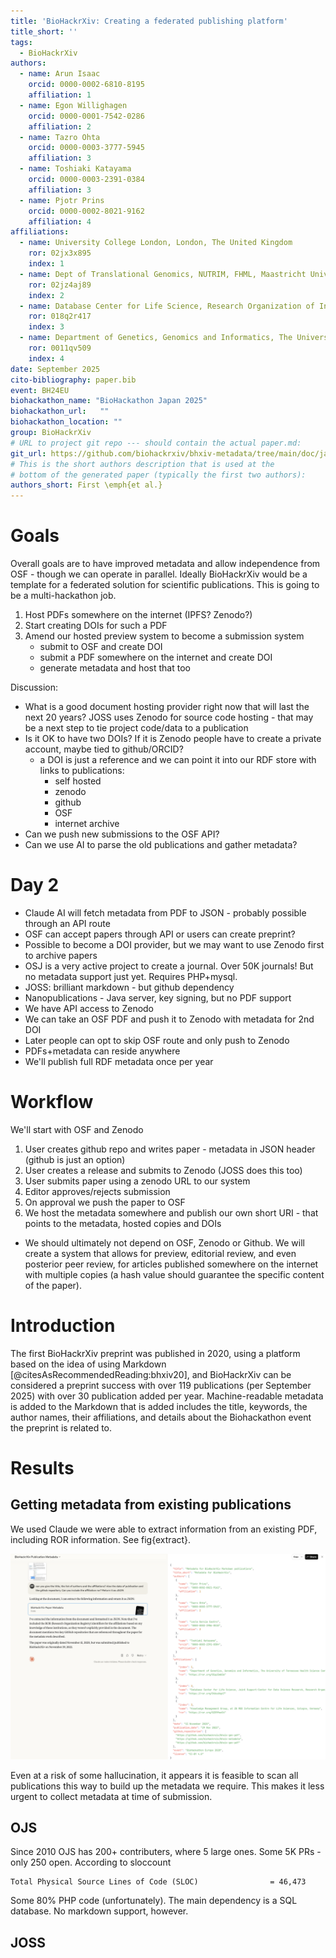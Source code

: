 ```yaml
---
title: 'BioHackrXiv: Creating a federated publishing platform'
title_short: ''
tags:
  - BioHackrXiv
authors:
  - name: Arun Isaac
    orcid: 0000-0002-6810-8195
    affiliation: 1
  - name: Egon Willighagen
    orcid: 0000-0001-7542-0286
    affiliation: 2
  - name: Tazro Ohta
    orcid: 0000-0003-3777-5945
    affiliation: 3
  - name: Toshiaki Katayama
    orcid: 0000-0003-2391-0384
    affiliation: 3
  - name: Pjotr Prins
    orcid: 0000-0002-8021-9162
    affiliation: 4
affiliations:
  - name: University College London, London, The United Kingdom
    ror: 02jx3x895
    index: 1
  - name: Dept of Translational Genomics, NUTRIM, FHML, Maastricht University, Maastricht, NL
    ror: 02jz4aj89
    index: 2
  - name: Database Center for Life Science, Research Organization of Information and Systems, Japan
    ror: 018q2r417
    index: 3
  - name: Department of Genetics, Genomics and Informatics, The University of Tennessee Health Science Center, Memphis, TN, USA
    ror: 0011qv509
    index: 4
date: September 2025
cito-bibliography: paper.bib
event: BH24EU
biohackathon_name: "BioHackathon Japan 2025"
biohackathon_url:   ""
biohackathon_location: ""
group: BioHackrXiv
# URL to project git repo --- should contain the actual paper.md:
git_url: https://github.com/biohackrxiv/bhxiv-metadata/tree/main/doc/japan_biohackathon2025
# This is the short authors description that is used at the
# bottom of the generated paper (typically the first two authors):
authors_short: First \emph{et al.}
---
```


# Goals

Overall goals are to have improved metadata and allow independence from OSF - though we can operate in parallel. Ideally BioHackrXiv would be a template for a federated solution for scientific publications. This is going to be a multi-hackathon job.

1. Host PDFs somewhere on the internet (IPFS? Zenodo?)
1. Start creating DOIs for such a PDF
1. Amend our hosted preview system to become a submission system
   - submit to OSF and create DOI
   - submit a PDF somewhere on the internet and create DOI
   - generate metadata and host that too

Discussion:

- What is a good document hosting provider right now that will last the next 20 years? JOSS uses Zenodo for source code hosting - that may be a next step to tie project code/data to a publication
- Is it OK to have two DOIs? If it is Zenodo people have to create a private account, maybe tied to github/ORCID?
  - a DOI is just a reference and we can point it into our RDF store with links to publications:
    + self hosted
    + zenodo
    + github
    + OSF
    + internet archive
- Can we push new submissions to the OSF API?
- Can we use AI to parse the old publications and gather metadata?

# Day 2

- Claude AI will fetch metadata from PDF to JSON - probably possible through an API route
- OSF can accept papers through API or users can create preprint?
- Possible to become a DOI provider, but we may want to use Zenodo first to archive papers
- OSJ is a very active project to create a journal. Over 50K journals! But no metadata support just yet. Requires PHP+mysql.
- JOSS: brilliant markdown - but github dependency
- Nanopublications - Java server, key signing, but no PDF support
- We have API access to Zenodo
- We can take an OSF PDF and push it to Zenodo with metadata for 2nd DOI
- Later people can opt to skip OSF route and only push to Zenodo
- PDFs+metadata can reside anywhere
- We'll publish full RDF metadata once per year

# Workflow

We'll start with OSF and Zenodo

1. User creates github repo and writes paper - metadata in JSON header (github is just an option)
1. User creates a release and submits to Zenodo (JOSS does this too)
1. User submits paper using a zenodo URL to our system
1. Editor approves/rejects submission
1. On approval we push the paper to OSF
1. We host the metadata somewhere and publish our own short URI - that points to the metadata, hosted copies and DOIs

- We should ultimately not depend on OSF, Zenodo or Github. We will create a system that allows for preview, editorial review, and even posterior peer review, for articles published somewhere on the internet with multiple copies (a hash value should guarantee the specific content of the paper).

# Introduction

The first BioHackrXiv preprint was published in 2020, using a platform based on the idea of using Markdown [@citesAsRecommendedReading:bhxiv20], and BioHackrXiv can be considered a preprint success with over 119 publications (per September 2025) with over 30 publication added per year. Machine-readable metadata is added to the Markdown that is added includes the title, keywords, the author names, their affiliations, and details about the Biohackathon event the preprint is related to.

# Results

## Getting metadata from existing publications

We used Claude we were able to extract information from an existing PDF, including ROR information. See fig{extract}.

![Example of Claude extracting metadata from a PDF in JSON format \label{extract}](./claude-extract.png)

Even at a risk of some hallucination, it appears it is feasible to scan all publications this way to build up the metadata we require. This makes it less urgent to collect metadata at time of submission.

## OJS

Since 2010 OJS has 200+ contributers, where 5 large ones. Some 5K PRs - only 250 open. According to sloccount

```
Total Physical Source Lines of Code (SLOC)                = 46,473
```

Some 80% PHP code (unfortunately). The main dependency is a SQL database. No markdown support, however.

## JOSS
